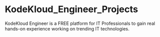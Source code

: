 # KodeKloud_Engineer_Projects
KodeKloud Engineer is a FREE platform for IT Professionals to gain real hands-on experience working on trending IT technologies. 
